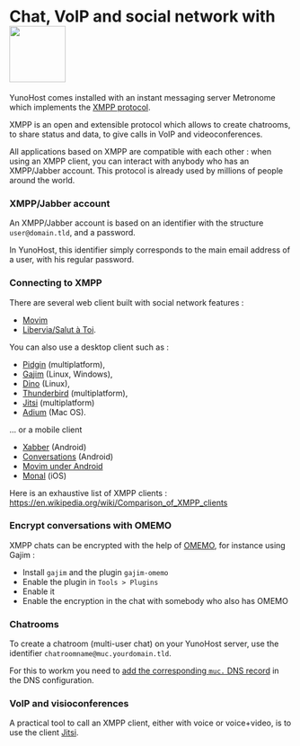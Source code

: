 # Chat, VoIP and social network with <img src="/images/XMPP_logo.png" width=100>

YunoHost comes installed with an instant messaging server Metronome which implements the [XMPP protocol](https://en.wikipedia.org/wiki/Extensible_Messaging_and_Presence_Protocol).

XMPP is an open and extensible protocol which allows to create chatrooms, to share status and data, to give calls in VoIP and videoconferences.

All applications based on XMPP are compatible with each other : when using an XMPP client, you can interact with anybody who has an XMPP/Jabber account. This protocol is already used by millions of people around the world.

### XMPP/Jabber account

An XMPP/Jabber account is based on an identifier with the structure `user@domain.tld`, and a password.

In YunoHost, this identifier simply corresponds to the main email address of a user, with his regular password.

### Connecting to XMPP 

There are several web client built with social network features :
- [Movim](https://pod.movim.eu)
- [Libervia/Salut à Toi](http://salut-a-toi.org/).

You can also use a desktop client such as :
- [Pidgin](http://pidgin.im/) (multiplatform), 
- [Gajim](http://gajim.org/) (Linux, Windows),
- [Dino](https://dino.im) (Linux),
- [Thunderbird](https://www.thunderbird.net/) (multiplatform), 
- [Jitsi](http://jitsi.org/) (multiplatform) 
- [Adium](https://adium.im/) (Mac OS).

... or a mobile client
* [Xabber](http://xabber.com) (Android)
* [Conversations](https://conversations.im/) (Android)
* [Movim under Android](https://movim.eu)
* [Monal](https://itunes.apple.com/us/app/monal-free-xmpp-chat/id317711500?mt=8) (iOS)

Here is an exhaustive list of XMPP clients : https://en.wikipedia.org/wiki/Comparison_of_XMPP_clients

### Encrypt conversations with OMEMO

XMPP chats can be encrypted with the help of [OMEMO](https://xmpp.org/extensions/xep-0384.html), for instance using Gajim :
* Install `gajim` and the plugin `gajim-omemo`
* Enable the plugin in `Tools > Plugins`
* Enable it
* Enable the encryption in the chat with somebody who also has OMEMO

### Chatrooms

To create a chatroom (multi-user chat) on your YunoHost server, use the identifier `chatroomname@muc.yourdomain.tld`.

For this to workm you need to [add the corresponding `muc.` DNS record](dns_config_fr) in the DNS configuration.

### VoIP and visioconferences

A practical tool to call an XMPP client, either with voice or voice+video, is to use the client [Jitsi](http://jitsi.org/).
